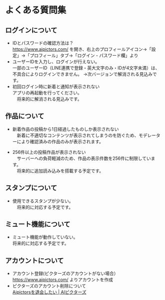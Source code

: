 # よくある質問集

## ログインについて  
- IDとパスワードの確認方法は？  
 https://www.aipictors.com/ を開き、右上のプロフィールアイコン→「設定」→「プロフィール」タブ→「ログイン - パスワード欄」より
 - ユーザーIDを入力し、ログインが行えない。  
  一部のユーザーID（LINE連携で登録・英大文字のみ・IDが4文字未満）は、不具合によりログインできません。  →次バージョンで解消される見込みです。
- 初回ログイン時に新着と通知が表示されない  
  アプリの再起動を行ってください。  
　将来的に解消される見込みです。  

## 作品について  
- 新着作品の投稿から1日経過したものしか表示されない  
　新着に不適切なコンテンツが表示されてしまうのを防ぐため、モデレーターにより確認済みの作品のみが表示されます。

- 256件以上の投稿作品が表示されない  
　サーバーへの負荷軽減のため、作品の表示件数を256件に制限しています。  
　将来的に追加読み込みを搭載する予定です。  

## スタンプについて  
- 使用できるスタンプが少ない。  
　将来的に対応する予定です。  

## ミュート機能について  
- ミュート機能が動作していない。  
  将来的に対応する予定です。

## アカウントについて  
 - アカウント登録(ピクターズのアカウントがない場合）  
  https://www.aipictors.com/ よりアカウントを作成  
 - ピクターズのアカウント削除について  
  [Aipictorsを退会したい | AIピクターズ](https://www.aipictors.com/help/withdrawal/)  
